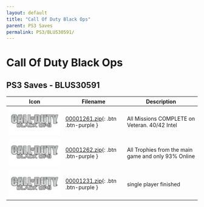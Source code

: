 ```yaml
---
layout: default
title: "Call Of Duty Black Ops"
parent: PS3 Saves
permalink: PS3/BLUS30591/
---
```

# Call Of Duty Black Ops

## PS3 Saves - BLUS30591

| Icon | Filename | Description |
|------|----------|-------------|
| ![Call Of Duty Black Ops](ICON0.PNG) | [00001261.zip](00001261.zip){: .btn .btn-purple } | All Missions COMPLETE on Veteran. 40/42 Intel |
| ![Call Of Duty Black Ops](ICON0.PNG) | [00001262.zip](00001262.zip){: .btn .btn-purple } | All Trophies from the main game and only 93% Online |
| ![Call Of Duty Black Ops](ICON0.PNG) | [00001231.zip](00001231.zip){: .btn .btn-purple } | single player finished |
